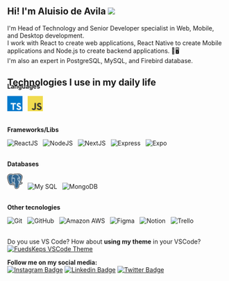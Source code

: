 ## Hi! I'm Aluisio de Avila <img src="https://raw.githubusercontent.com/kaueMarques/kaueMarques/master/hi.gif" height="30px">

<p>I'm Head of Technology and Senior Developer specialist in Web, Mobile, and Desktop development.<br>
I work with React to create web applications, React Native to create Mobile applications and Node.js to create backend applications. 📱🖥️<br>
I'm also an expert in PostgreSQL, MySQL, and Firebird database.</p>

## Technologies I use in my daily life
<div style="display:inline_block;margin-top:-30px">
  <p><b>Languages</b></p>
  <img src="https://raw.githubusercontent.com/github/explore/80688e429a7d4ef2fca1e82350fe8e3517d3494d/topics/typescript/typescript.png" height="35px" alt="TypeScript"/>
  &nbsp;
  <img src="https://raw.githubusercontent.com/github/explore/80688e429a7d4ef2fca1e82350fe8e3517d3494d/topics/javascript/javascript.png" height="35px" alt="JavaScript"/>  
</div>

<div style="display:inline_block"><br>
  <p><b>Frameworks/Libs</b></p>  
  <img src="https://cdn.jsdelivr.net/gh/devicons/devicon/icons/react/react-original.svg" height="35px" alt="ReactJS"/> 
  &nbsp;
  <img src="https://sdtimes.com/wp-content/uploads/2018/04/1_tfZa4vsI6UusJYt_fzvGnQ.png" height="35px" alt="NodeJS"/>  
  &nbsp;
  <img src="https://res.cloudinary.com/startup-grind/image/upload/c_fill,dpr_2.0,f_auto,g_center,h_1080,q_100,w_1080/v1/gcs/platform-data-dsc/events/nextjs-boilerplate-logo.png" height="35px" alt="NextJS"/> 
  &nbsp;          
  <img src="https://cdn.jsdelivr.net/gh/devicons/devicon@latest/icons/express/express-original.svg" height="35px" alt="Express"/>  
  &nbsp;
  <img src="https://res.cloudinary.com/practicaldev/image/fetch/s--kLgeMCC---/c_imagga_scale,f_auto,fl_progressive,h_420,q_auto,w_1000/https://dev-to-uploads.s3.amazonaws.com/i/rmqgubejyi0rjkn87moo.png" height="35px" alt="Expo"/>  
</div>

<div style="display:inline_block"><br>
  <p><b>Databases</b></p>  
  <img src="https://raw.githubusercontent.com/github/explore/80688e429a7d4ef2fca1e82350fe8e3517d3494d/topics/postgresql/postgresql.png" height="35px" alt="PostgreSQl"/> 
  &nbsp;
  <img src="https://www.mysql.com/common/logos/logo-mysql-170x115.png" height="35px" alt="My SQL"/>
  &nbsp;
  <img src="https://img.icons8.com/color/452/mongodb.png" height="35px" alt="MongoDB"/>
</div>

<div style="display:inline_block"><br>
  <p><b>Other tecnologies</b></p>  
  <img src="https://cdn.jsdelivr.net/gh/devicons/devicon/icons/git/git-plain-wordmark.svg" height="35px" alt="Git"/>  
  &nbsp;
  <img src="https://cdn-icons-png.flaticon.com/512/5968/5968896.png" height="35px" alt="GitHub"/>  
  &nbsp;
  <img src="https://cdn.jsdelivr.net/gh/devicons/devicon@latest/icons/amazonwebservices/amazonwebservices-original-wordmark.svg" height="35px" alt="Amazon AWS"/>  
  &nbsp;
  <img src="https://seeklogo.com/images/F/figma-logo-E4E21D3AEA-seeklogo.com.png" height="35px" alt="Figma"/>
  &nbsp;  
  <img src="https://cdn.jsdelivr.net/gh/devicons/devicon@latest/icons/notion/notion-original.svg" height="35px" alt="Notion"/>  
  &nbsp;
  <img src="https://cdn3.iconfinder.com/data/icons/popular-services-brands-vol-2/512/trello-512.png" height="35px" alt="Trello"/>  
</div>
<br>

Do you use VS Code? How about **using my theme** in your VSCode?<br>
[![FuedsKeps VSCode Theme](https://img.shields.io/visual-studio-marketplace/v/aluisiodeavila.fuedskeps-theme.svg?label=FuedsKeps%20VSCode%20Theme&color=8257E6&labelColor=0A1033)](https://marketplace.visualstudio.com/items?itemName=aluisiodeavila.fuedskeps-theme)

**Follow me on my social media:**<br>
[![Instagram Badge](https://img.shields.io/badge/-Instagram-6633cc?style=flat-square&labelColor=6633cc&logo=instagram&logoColor=white&link=https://www.instagram.com/aluisiodeavila/)](https://www.instagram.com/aluisiodeavila/) 
[![Linkedin Badge](https://img.shields.io/badge/-Linkedin-6633cc?style=flat-square&logo=Linkedin&logoColor=white&link=https://www.linkedin.com/in/aluisiodeavila/)](https://www.linkedin.com/in/aluisiodeavila/) 
[![Twitter Badge](https://img.shields.io/badge/-X-6633cc?style=flat-square&logo=X&logoColor=white&link=https://twitter.com/aluisioavila)](https://twitter.com/aluisioavila) 

